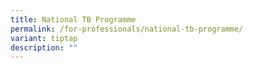 ```yaml
---
title: National TB Programme
permalink: /for-professionals/national-tb-programme/
variant: tiptap
description: ""
---
```

